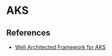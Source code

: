 # AKS

## References

* [Well Architected Framework for AKS](https://learn.microsoft.com/en-us/azure/well-architected/service-guides/azure-kubernetes-service)
